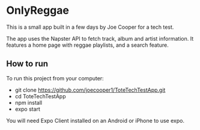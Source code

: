 # OnlyReggae

This is a small app built in a few days by Joe Cooper for a tech test.

The app uses the Napster API to fetch track, album and artist information. It features a home page with reggae playlists, and a search feature.

## How to run

To run this project from your computer:

* git clone https://github.com/joecooper1/ToteTechTestApp.git
* cd ToteTechTestApp
* npm install
* expo start

You will need Expo Client installed on an Android or iPhone to use expo.

